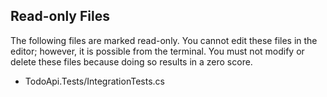 ## Read-only Files
The following files are marked read-only. You cannot edit these files
in the editor; however, it is possible from the terminal. You must not
modify or delete these files because doing so results in a zero score.

* TodoApi.Tests/IntegrationTests.cs